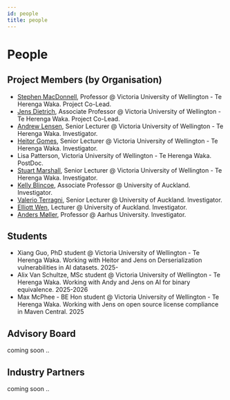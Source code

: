 ```yaml
---
id: people
title: people
---
```


# People

## Project Members (by Organisation)

- [Stephen MacDonnell](https://people.wgtn.ac.nz/stephen.macdonell), Professor @ Victoria University of Wellington - Te Herenga Waka. Project Co-Lead. 
- [Jens Dietrich](https://people.wgtn.ac.nz/jens.dietrich/), Associate Professor @ Victoria University of Wellington - Te Herenga Waka. Project Co-Lead. 
- [Andrew Lensen](https://people.wgtn.ac.nz/andrew.lensen), Senior Lecturer @ Victoria University of Wellington - Te Herenga Waka. Investigator.
- [Heitor Gomes](https://people.wgtn.ac.nz/heitor.gomes/), Senior Lecturer @ Victoria University of Wellington - Te Herenga Waka. Investigator.
- Lisa Patterson, Victoria University of Wellington - Te Herenga Waka. PostDoc. 
- [Stuart Marshall](https://people.wgtn.ac.nz/stuart.marshall/), Senior Lecturer @ Victoria University of Wellington - Te Herenga Waka. Investigator.
- [Kelly Blincoe](https://profiles.auckland.ac.nz/k-blincoe/), Associate Professor @ University of Auckland. Investigator.
- [Valerio Terragni](https://profiles.auckland.ac.nz/v-terragni), Senior Lecturer @ University of Auckland. Investigator.
- [Elliott Wen](https://profiles.auckland.ac.nz/elliott-wen), Lecturer @ University of Auckland. Investigator.
- [Anders Møller](https://cs.au.dk/~amoeller/), Professor @ Aarhus University. Investigator.

## Students

- Xiang Guo, PhD student @ Victoria University of Wellington - Te Herenga Waka. Working with Heitor and Jens on Derserialization vulnerabilities in AI datasets. 2025-
- Alix Van Schultze, MSc student @ Victoria University of Wellington - Te Herenga Waka. Working with Andy and Jens on AI for binary equivalence. 2025-2026
- Max McPhee - BE Hon student @ Victoria University of Wellington - Te Herenga Waka. Working with Jens on open source license compliance in Maven Central. 2025


## Advisory Board

coming soon .. 

## Industry Partners 

coming soon .. 